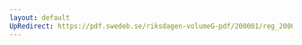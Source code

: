 ```yaml
---
layout: default
UpRedirect: https://pdf.swedeb.se/riksdagen-volumeG-pdf/200001/reg_200001/reg_200001_0399.pdf
---
```

